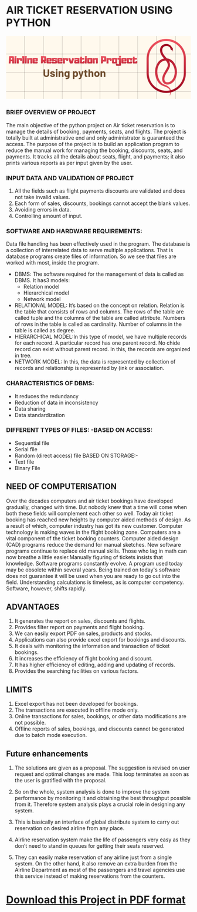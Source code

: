 # AIR TICKET RESERVATION USING PYTHON
![IMAGE](https://raw.githubusercontent.com/S2Sofficial/airline_management/main/files/Screenshot_2022-05-19-00-43-20-23_40deb401b9ffe8e1df2f1cc5ba480b12.jpg)
### BRIEF OVERVIEW OF PROJECT

The main objective of the python project on Air ticket reservation is to manage the details of booking, payments, seats, and flights.
The project is totally built at administrative end and only administrator is guaranteed the access. 
The purpose of the project is to build an application program to reduce the manual work for managing the booking, discounts,  seats, and payments. 
It tracks all the details about seats,  flight, and payments; it also prints various reports as per input given by the user.
### INPUT DATA  AND VALIDATION  OF  PROJECT
1.	All the fields such as flight  payments discounts are validated and does not take invalid values.
2.	Each form of sales, discounts, bookings cannot accept the blank values.
3.	Avoiding errors in data.
4.	Controlling amount of input.

### SOFTWARE  AND HARDWARE REQUIREMENTS:
Data file handling has been effectively used in the program. The database is a collection of interrelated data to serve multiple applications. That is database programs create files of information. So we see that files are worked with most, inside the program.
- DBMS: The software required for the management of data is called as DBMS. It has3 models:
  - Relation model
  - Hierarchical model
  - Network model
- RELATIONAL MODEL: It’s based on the concept on relation. Relation is the table that consists of rows and columns. The rows of the table are called tuple and the columns of the table are called attribute. Numbers of rows in the table is called as cardinality. Number of columns in the table is called as degree.
- HIERARCHICAL MODEL:In this type of model, we have multiple records for each record. A particular record has one parent record. No chide record can exist without parent record. In this, the records are organized in tree.
- NETWORK MODEL: In this, the data is represented by collection of records and relationship is represented by (ink or association.

### CHARACTERISTICS OF DBMS:
- It reduces the redundancy
- Reduction of data in inconsistency
- Data sharing
- Data standardization

### DIFFERENT TYPES OF FILES: -BASED ON ACCESS:
- Sequential file
- Serial file
- Random (direct access) file BASED ON STORAGE:-
- Text file
- Binary File

## NEED OF COMPUTERISATION
Over the decades computers and air ticket bookings have developed gradually, changed with time. But nobody knew that a time will come when both these fields will complement each other so well. Today air ticket booking has reached new heights by computer aided methods of design. As a result of which, computer industry has got its new customer. Computer technology is making waves in the flight booking zone. Computers are a vital component of the ticket booking counters. Computer aided design (CAD) programs reduce the demand for manual sketches. New software programs continue to replace old manual skills. Those who lag in math can now breathe a little easier.Manually figuring of tickets insists that knowledge. Software programs constantly evolve. A program used today may be obsolete within several years. Being trained on today's software does not guarantee it will be used when you are ready to go out into the field. Understanding calculations is timeless, as is computer competency. Software, however, shifts rapidly.

## ADVANTAGES
1.	It generates the report on sales, discounts and flights.
2.	Provides filter report on payments and flight booking.
3.	We can easily export PDF on sales, products and stocks.
4.	Applications can also provide excel export for bookings and discounts.
5.	It deals with monitoring the information and transaction of ticket bookings.
6.	It increases the efficiency of flight booking and discount.
7.	It has higher efficiency of editing, adding and updating of records.
8.	Provides the searching facilities on various factors.

## LIMITS
1.	Excel export has not been developed for bookings.
2.	The transactions are executed in offline mode only.
3.	Online transactions for sales, bookings, or other data modifications are not possible.
4.	Offline reports of sales, bookings, and discounts cannot be generated due to batch mode execution.

## Future enhancements

1.	The solutions are given as a proposal. The suggestion is revised on user request and optimal changes are made. This loop terminates as soon as the user is gratified with the proposal.

2.	So on the whole, system analysis is done to improve the system performance by monitoring it and obtaining the best throughput possible from it. Therefore system analysis plays a crucial role in designing any system.

3.	This is basically an interface of global distribute system to carry out reservation on desired airline from any place.

4.	Airline reservation system make the life of passengers very easy as they don’t  need to stand in queues for getting their seats reserved.

5.	 They can easily make reservation  of any airline just from a single system. On the other hand, it also remove an extra burden  from  the Airline Department as most of the passengers and travel agencies use this service instead of making reservations from the counters.


# [Download this Project in PDF format](https://github.com/S2Sofficial/airline_management/blob/main/Airline%20Reservation%20Project.docx?raw=true)

